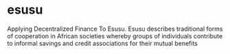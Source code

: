 # esusu
Applying Decentralized Finance To Esusu.  Esusu describes traditional forms of cooperation in African societies whereby groups of individuals contribute to informal savings and credit associations for their mutual benefits
